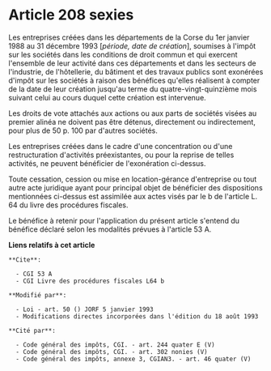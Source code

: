 # Article 208 sexies

Les entreprises créées dans les départements de la Corse du 1er janvier 1988 au 31 décembre 1993 [*période, date de
création*], soumises à l'impôt sur les sociétés dans les conditions de droit commun et qui exercent l'ensemble de leur
activité dans ces départements et dans les secteurs de l'industrie, de l'hôtellerie, du bâtiment et des travaux publics sont
exonérées d'impôt sur les sociétés à raison des bénéfices qu'elles réalisent à compter de la date de leur création jusqu'au
terme du quatre-vingt-quinzième mois suivant celui au cours duquel cette création est intervenue.

Les droits de vote attachés aux actions ou aux parts de sociétés visées au premier alinéa ne doivent pas être détenus,
directement ou indirectement, pour plus de 50 p. 100 par d'autres sociétés.

Les entreprises créées dans le cadre d'une concentration ou d'une restructuration d'activités préexistantes, ou pour la
reprise de telles activités, ne peuvent bénéficier de l'exonération ci-dessus.

Toute cessation, cession ou mise en location-gérance d'entreprise ou tout autre acte juridique ayant pour principal objet de
bénéficier des dispositions mentionnées ci-dessus est assimilée aux actes visés par le b de l'article L. 64 du livre des
procédures fiscales.

Le bénéfice à retenir pour l'application du présent article s'entend du bénéfice déclaré selon les modalités prévues à
l'article 53 A.

**Liens relatifs à cet article**

	**Cite**:

	  - CGI 53 A
	  - CGI Livre des procédures fiscales L64 b

	**Modifié par**:

	  - Loi - art. 50 () JORF 5 janvier 1993
	  - Modifications directes incorporées dans l'édition du 18 août 1993

	**Cité par**:

	  - Code général des impôts, CGI. - art. 244 quater E (V)
	  - Code général des impôts, CGI. - art. 302 nonies (V)
	  - Code général des impôts, annexe 3, CGIAN3. - art. 46 quater (V)
